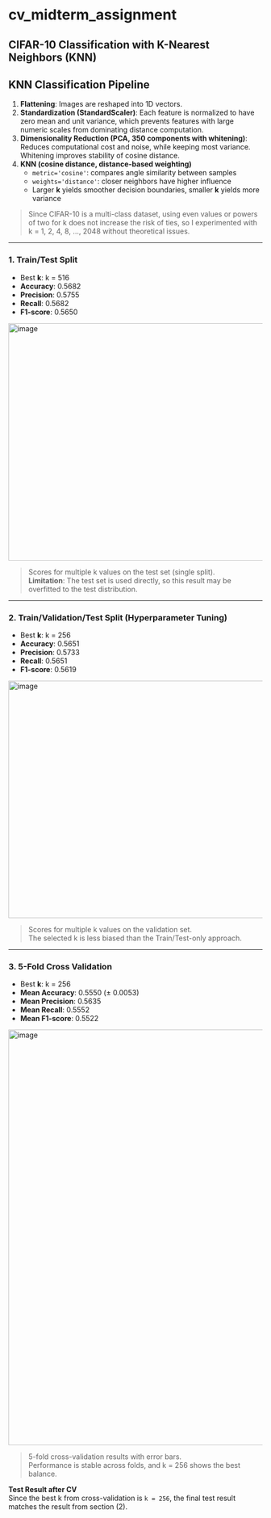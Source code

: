 # cv_midterm_assignment

## CIFAR-10 Classification with K-Nearest Neighbors (KNN)


## KNN Classification Pipeline
1. **Flattening**: Images are reshaped into 1D vectors.
2. **Standardization (StandardScaler)**: Each feature is normalized to have zero mean and unit variance, which prevents features with large numeric scales from dominating distance computation.
3. **Dimensionality Reduction (PCA, 350 components with whitening)**: Reduces computational cost and noise, while keeping most variance. Whitening improves stability of cosine distance.
4. **KNN (cosine distance, distance-based weighting)**  
   - `metric='cosine'`: compares angle similarity between samples  
   - `weights='distance'`: closer neighbors have higher influence  
   - Larger **k** yields smoother decision boundaries, smaller **k** yields more variance

> Since CIFAR-10 is a multi-class dataset, using even values or powers of two for k does not increase the risk of ties, so I experimented with k = 1, 2, 4, 8, ..., 2048 without theoretical issues.

---

### 1. Train/Test Split
- Best **k**: k = 516
- **Accuracy**: 0.5682
- **Precision**: 0.5755
- **Recall**: 0.5682
- **F1-score**: 0.5650

<img width="700" height="470" alt="image" src="https://github.com/user-attachments/assets/61bb8261-38af-4100-9721-d310d025148a" />

> Scores for multiple k values on the test set (single split).  
> **Limitation**: The test set is used directly, so this result may be overfitted to the test distribution.

---

### 2. Train/Validation/Test Split (Hyperparameter Tuning)
- Best **k**: k = 256
- **Accuracy**: 0.5651
- **Precision**: 0.5733
- **Recall**: 0.5651
- **F1-score**: 0.5619

<img width="700" height="470" alt="image" src="https://github.com/user-attachments/assets/3db0be6b-8696-4254-8b82-3b7244377e6d" />

> Scores for multiple k values on the validation set.  
> The selected k is less biased than the Train/Test-only approach.

---

### 3. 5-Fold Cross Validation
- Best **k**: k = 256
- **Mean Accuracy**: 0.5550 (± 0.0053)
- **Mean Precision**: 0.5635
- **Mean Recall**: 0.5552
- **Mean F1-score**: 0.5522

<img width="1189" height="823" alt="image" src="https://github.com/user-attachments/assets/48a70fad-da1f-4ad3-8063-79b146e4c110" />

> 5-fold cross-validation results with error bars.  
> Performance is stable across folds, and k = 256 shows the best balance.

**Test Result after CV**  
Since the best k from cross-validation is `k = 256`, the final test result matches the result from section (2).
